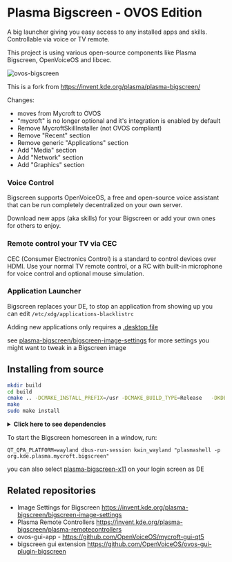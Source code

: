 # Plasma Bigscreen - OVOS Edition

A big launcher giving you easy access to any installed apps and skills.
Controllable via voice or TV remote.

This project is using various open-source components like Plasma Bigscreen, OpenVoiceOS and libcec.

![ovos-bigscreen](https://github.com/OpenVoiceOS/ovos-plasma-bigscreen/assets/33701864/afcc5e15-146b-4f38-be8d-0e5a56acaa55)

This is a fork from https://invent.kde.org/plasma/plasma-bigscreen/

Changes:
- moves from Mycroft to OVOS 
- "mycroft" is no longer optional and it's integration is enabled by default
- Remove MycroftSkillInstaller (not OVOS compliant)
- Remove "Recent" section
- Remove generic "Applications" section
- Add "Media" section
- Add "Network" section
- Add "Graphics" section

### Voice Control

Bigscreen supports OpenVoiceOS, a free and open-source voice assistant that can be run completely decentralized on your own server.

Download new apps (aka skills) for your Bigscreen or add your own ones for others to enjoy.

### Remote control your TV via CEC

CEC (Consumer Electronics Control) is a standard to control devices over HDMI.
Use your normal TV remote control, or a RC with built-in microphone for voice control and optional mouse simulation.

### Application Launcher

Bigscreen replaces your DE, to stop an application from showing up you can edit `/etc/xdg/applications-blacklistrc`

Adding new applications only requires a [.desktop file](https://specifications.freedesktop.org/desktop-entry-spec/desktop-entry-spec-latest.html)

see [plasma-bigscreen/bigscreen-image-settings](https://invent.kde.org/plasma-bigscreen/bigscreen-image-settings) for more settings you might want to tweak in a Bigscreen image

## Installing from source

```bash
mkdir build
cd build
cmake .. -DCMAKE_INSTALL_PREFIX=/usr -DCMAKE_BUILD_TYPE=Release   -DKDE_INSTALL_LIBDIR=lib -DKDE_INSTALL_USE_QT_SYS_PATHS=ON -DCMAKE_CXX_COMPILER=clazy
make
sudo make install
```

<details>
<summary><b>Click here to see dependencies</b></summary>

### KDE Plasma Dependencies

- plasma-nano - https://invent.kde.org/plasma/plasma-nano
- plasma-settings - https://invent.kde.org/plasma-mobile/plasma-settings

### KDE KF5 dependencies

- Activities
- ActivitiesStats
- Plasma
- I18n
- Kirigami2
- Declarative
- KCMUtils
- Notifications
- PlasmaQuick
- KIO
- Wayland
- WindowSystem
- KDEConnect
  
### Qt dependencies

- Quick
- Core
- Qml
- DBus
- Network

</details>

To start the Bigscreen homescreen in a window, run:

```
QT_QPA_PLATFORM=wayland dbus-run-session kwin_wayland "plasmashell -p org.kde.plasma.mycroft.bigscreen"
```

you can also select [plasma-bigscreen-x11](bin/plasma-bigscreen-x11) on your login screen as DE

## Related repositories

- Image Settings for Bigscreen https://invent.kde.org/plasma-bigscreen/bigscreen-image-settings
- Plasma Remote Controllers https://invent.kde.org/plasma-bigscreen/plasma-remotecontrollers
- ovos-gui-app - https://github.com/OpenVoiceOS/mycroft-gui-qt5
- bigscreen gui extension https://github.com/OpenVoiceOS/ovos-gui-plugin-bigscreen